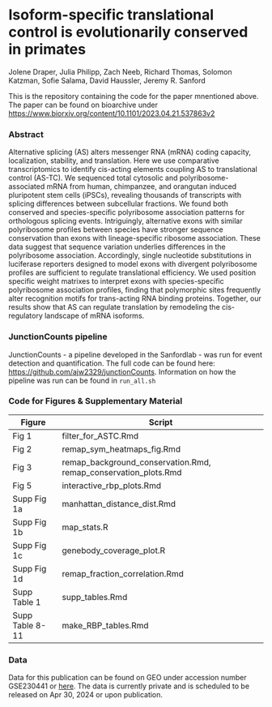 # Isoform-specific translational control is evolutionarily conserved in primates
Jolene Draper, Julia Philipp, Zach Neeb, Richard Thomas, Solomon Katzman, Sofie Salama, David Haussler,  Jeremy R. Sanford


This is the repository containing the code for the paper mnentioned above. The paper can be found on bioarchive under https://www.biorxiv.org/content/10.1101/2023.04.21.537863v2

### Abstract
Alternative splicing (AS) alters messenger RNA (mRNA) coding capacity, localization, stability, and translation. Here we use comparative transcriptomics to identify cis-acting elements coupling AS to translational control (AS-TC). We sequenced total cytosolic and polyribosome-associated mRNA from human, chimpanzee, and orangutan induced pluripotent stem cells (iPSCs), revealing thousands of transcripts with splicing differences between subcellular fractions. We found both conserved and species-specific polyribosome association patterns for orthologous splicing events. Intriguingly, alternative exons with similar polyribosome profiles between species have stronger sequence conservation than exons with lineage-specific ribosome association. These data suggest that sequence variation underlies differences in the polyribosome association. Accordingly, single nucleotide substitutions in luciferase reporters designed to model exons with divergent polyribosome profiles are sufficient to regulate translational efficiency. We used position specific weight matrixes to interpret exons with species-specific polyribosome association profiles, finding that polymorphic sites frequently alter recognition motifs for trans-acting RNA binding proteins. Together, our results show that AS can regulate translation by remodeling the cis-regulatory landscape of mRNA isoforms.

### JunctionCounts pipeline
JunctionCounts - a pipeline developed in the Sanfordlab - was run for event detection and quantification. The full code can be found here: https://github.com/ajw2329/junctionCounts. Information on how the pipeline was run can be found in `run_all.sh`

### Code for Figures & Supplementary Material

|Figure|Script|
|---|---|
|Fig 1|filter_for_ASTC.Rmd |
|Fig 2|remap_sym_heatmaps_fig.Rmd |
|Fig 3|remap_background_conservation.Rmd, remap_conservation_plots.Rmd|
|Fig 5|interactive_rbp_plots.Rmd|
|Supp Fig 1a|manhattan_distance_dist.Rmd|
|Supp Fig 1b|map_stats.R|
|Supp Fig 1c|genebody_coverage_plot.R |
|Supp Fig 1d|remap_fraction_correlation.Rmd |
|Supp Table 1| supp_tables.Rmd|
|Supp Table 8-11 | make_RBP_tables.Rmd |

### Data
Data for this publication can be found on GEO under accession number GSE230441 or [here](https://www.ncbi.nlm.nih.gov/geo/query/acc.cgi?acc=GSE230441). The data is currently private and is scheduled to be released on Apr 30, 2024 or upon publication.


